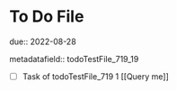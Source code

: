 # To Do File

due:: 2022-08-28

metadatafield:: todoTestFile_719_19

- [ ] Task of todoTestFile_719 1 [[Query me]]
